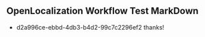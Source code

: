 ## OpenLocalization Workflow Test MarkDown
* d2a996ce-ebbd-4db3-b4d2-99c7c2296ef2 thanks!

<!--HONumber=Jul16_HO3-->


